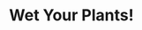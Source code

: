 ---
pid: WS27
title: Wet Your Plants!
location_transcription: Washington Square Park
zipcode: '19107'
outside_phl: 
neighborhood: Washington Square West,Avenue of The Arts,Midtown Village,Chinatown
age: '27'
age_range: 20-29
instagram: 
image_file_name: WS_27.jpg
proposal_transcription: |-
  //rainwater that drains// from coffee pot, being poured into //plants// in mug
  coffee travel mug with //a logo for Philadelphia//
topic: Environment,Food,Sustainability
topic_summary: 0, 0, 0
type: Sculpture Statue,Meal
keywords_other: coffee, plants, drainage, stormwater management
credit: Kate Banford
image_labels: 
twitter: 
facebook: 
permalink: "/monuments/ws27/"
layout: item-page
---